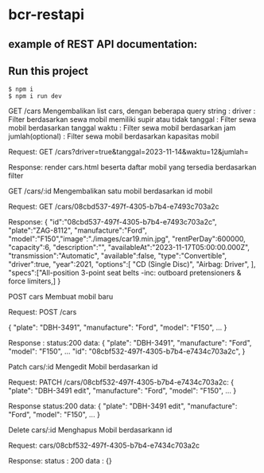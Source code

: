 # bcr-restapi

## example of REST API documentation:

## Run this project

```
$ npm i
$ npm i run dev
```

GET /cars
Mengembalikan list cars, dengan beberapa query string :
driver : Filter berdasarkan sewa mobil memiliki supir atau tidak
tanggal : Filter sewa mobil berdasarkan tanggal
waktu : Filter sewa mobil berdasarkan jam
jumlah(optional) : Filter sewa mobil berdasarkan kapasitas mobil

Request:
GET /cars?driver=true&tanggal=2023-11-14&waktu=12&jumlah=

Response:
render cars.html beserta daftar mobil yang tersedia berdasarkan filter

GET /cars/:id
Mengembalikan satu mobil berdasarkan id mobil

Request:
GET /cars/08cbd537-497f-4305-b7b4-e7493c703a2c

Response:
{
"id":"08cbd537-497f-4305-b7b4-e7493c703a2c",
"plate":"ZAG-8112",
"manufacture":"Ford",
"model":"F150","image":"./images/car19.min.jpg",
"rentPerDay":600000,
"capacity":6,
"description":"",
"availableAt":"2023-11-17T05:00:00.000Z",
"transmission":"Automatic",
"available":false,
"type":"Convertible",
"driver":true,
"year":2021,
"options":[
"CD (Single Disc)",
"Airbag: Driver",
],
"specs":["All-position 3-point seat belts -inc: outboard pretensioners & force limiters,]
}

POST cars
Membuat mobil baru

Request:
POST /cars

{
"plate": "DBH-3491",
"manufacture": "Ford",
"model": "F150",
...
}

Response :
status:200
data:
{
"plate": "DBH-3491",
"manufacture": "Ford",
"model": "F150",
...
"id": "08cbf532-497f-4305-b7b4-e7434c703a2c",
}

Patch cars/:id
Mengedit Mobil berdasarkan id

Request:
PATCH /cars/08cbf532-497f-4305-b7b4-e7434c703a2c:
{
"plate": "DBH-3491 edit",
"manufacture": "Ford",
"model": "F150",
...
}

Response
status:200
data:
{
"plate": "DBH-3491 edit",
"manufacture": "Ford",
"model": "F150",
...
}

Delete cars/:id
Menghapus Mobil berdasarkann id

Request:
cars/08cbf532-497f-4305-b7b4-e7434c703a2c

Response:
status : 200
data : {}
